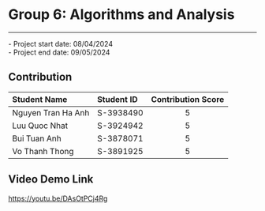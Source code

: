 # Group 6: Algorithms and Analysis

<hr>
- Project start date: 08/04/2024
<br />
- Project end date: 09/05/2024

## Contribution

| Student Name       | Student ID | Contribution Score |
| :----------------- | :--------- | :----------------: |
| Nguyen Tran Ha Anh | S-3938490  |         5          |
| Luu Quoc Nhat      | S-3924942  |         5          |
| Bui Tuan Anh       | S-3878071  |         5          |
| Vo Thanh Thong     | S-3891925  |         5          |

## Video Demo Link
https://youtu.be/DAsOtPCj4Rg 
